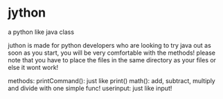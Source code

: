 # jython
a python like java class

juthon is made for python developers who are looking to try java out
as soon as you start, you will be very comfortable with the methods!
please note that you have to place the files in the same directory as your files or else it wont work!

methods:
printCommand(): just like print()
math(): add, subtract, multiply and divide with one simple func!
userinput: just like input!
